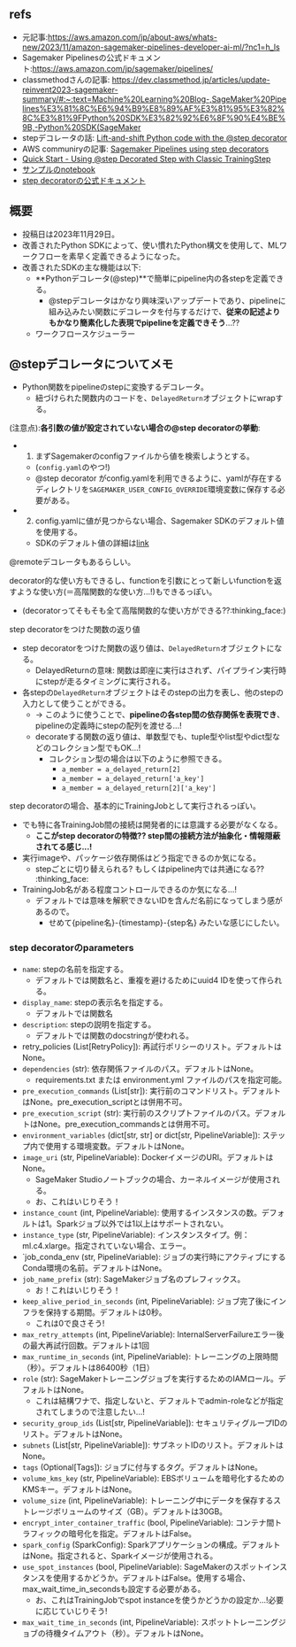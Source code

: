 ## refs

- 元記事:https://aws.amazon.com/jp/about-aws/whats-new/2023/11/amazon-sagemaker-pipelines-developer-ai-ml/?nc1=h_ls
- Sagemaker Pipelinesの公式ドキュメント:https://aws.amazon.com/jp/sagemaker/pipelines/
- classmethodさんの記事: https://dev.classmethod.jp/articles/update-reinvent2023-sagemaker-summary/#:~:text=Machine%20Learning%20Blog-,SageMaker%20Pipelines%E3%81%8C%E6%94%B9%E8%89%AF%E3%81%95%E3%82%8C%E3%81%9FPython%20SDK%E3%82%92%E6%8F%90%E4%BE%9B,-Python%20SDK(SageMaker
- stepデコレータの話: [Lift-and-shift Python code with the @step decorator](https://docs.aws.amazon.com/sagemaker/latest/dg/pipelines-step-decorator.html)
- AWS communiryの記事: [Sagemaker Pipelines using step decorators](https://community.aws/content/2bFfwOMvMaWfOuwUy30HMF1qgGb/sagemaker)
- [Quick Start - Using @step Decorated Step with Classic TrainingStep](https://sagemaker-examples.readthedocs.io/en/latest/sagemaker-pipelines/step-decorator/quick-start/notebooks/using_step_decorator_with_classic_training_step.html)
- [サンプルのnotebook](https://github.com/aws/amazon-sagemaker-examples/blob/main/sagemaker-pipelines/step-decorator/batch-examples/basic-pipeline-batch-inference.ipynb)
- [step decoratorの公式ドキュメント](https://sagemaker.readthedocs.io/en/stable/workflows/pipelines/sagemaker.workflow.pipelines.html#step-decorator)

## 概要

- 投稿日は2023年11月29日。
- 改善されたPython SDKによって、使い慣れたPython構文を使用して、MLワークフローを素早く定義できるようになった。
- 改善されたSDKの主な機能は以下:
  - **Pythonデコレータ(@step)**で簡単にpipeline内の各stepを定義できる。
    - @stepデコレータはかなり興味深いアップデートであり、pipelineに組み込みたい関数にデコレータを付与するだけで、**従来の記述よりもかなり簡素化した表現でpipelineを定義できそう**...??
  - ワークフロースケジューラー

## @stepデコレータについてメモ

- Python関数をpipelineのstepに変換するデコレータ。
  - 紐づけられた関数内のコードを、`DelayedReturn`オブジェクトにwrapする。

(注意点):**各引数の値が設定されていない場合の@step decoratorの挙動**:
  - 1. まずSagemakerのconfigファイルから値を検索しようとする。
    - (`config.yaml`のやつ!)
    - @step decorator がconfig.yamlを利用できるように、yamlが存在するディレクトリを`SAGEMAKER_USER_CONFIG_OVERRIDE`環境変数に保存する必要がある。
  - 2. config.yamlに値が見つからない場合、Sagemaker SDKのデフォルト値を使用する。
    - SDKのデフォルト値の詳細は[link](https://sagemaker.readthedocs.io/en/stable/overview.html#configuring-and-using-defaults-with-the-sagemaker-python-sdk)

@remoteデコレータもあるらしい。

decorator的な使い方もできるし、functionを引数にとって新しいfunctionを返すような使い方(＝高階関数的な使い方...!)もできるっぽい。
  - (decoratorってそもそも全て高階関数的な使い方ができる??:thinking_face:)

step decoratorをつけた関数の返り値 

- step decoratorをつけた関数の返り値は、`DelayedReturn`オブジェクトになる。
  - DelayedReturnの意味: 関数は即座に実行はされず、パイプライン実行時にstepが走るタイミングに実行される。
- 各stepの`DelayedReturn`オブジェクトはそのstepの出力を表し、他のstepの入力として使うことができる。
  - -> このように使うことで、**pipelineの各step間の依存関係を表現でき**、pipelineの定義時にstepの配列を渡せる...!
  - decorateする関数の返り値は、単数型でも、tuple型やlist型やdict型などのコレクション型でもOK...!
    - コレクション型の場合は以下のように参照できる。
      - `a_member = a_delayed_return[2]`
      - `a_member = a_delayed_return['a_key']`
      - `a_member = a_delayed_return[2]['a_key']`

step decoratorの場合、基本的にTrainingJobとして実行されるっぽい。

- でも特に各TrainingJob間の接続は開発者的には意識する必要がなくなる。
  - **ここがstep decoratorの特徴?? step間の接続方法が抽象化・情報隠蔽されてる感じ...!**
- 実行imageや、パッケージ依存関係はどう指定できるのか気になる。
  - stepごとに切り替えられる? もしくはpipeline内では共通になる?? :thinking_face:
- TrainingJob名がある程度コントロールできるのか気になる...!
  - デフォルトでは意味を解釈できないIDを含んだ名前になってしまう感があるので。
    - せめて{pipeline名}-{timestamp}-{step名} みたいな感じにしたい。


### step decoratorのparameters

- `name`: stepの名前を指定する。
  - デフォルトでは関数名と、重複を避けるためにuuid4 IDを使って作られる。
- `display_name`: stepの表示名を指定する。
  - デフォルトでは関数名
- `description`: stepの説明を指定する。
  - デフォルトでは関数のdocstringが使われる。
- retry_policies (List[RetryPolicy]): 再試行ポリシーのリスト。デフォルトはNone。
- `dependencies` (str): 依存関係ファイルのパス。デフォルトはNone。
  - requirements.txt または environment.yml ファイルのパスを指定可能。
- `pre_execution_commands` (List[str]): 実行前のコマンドリスト。デフォルトはNone。pre_execution_scriptとは併用不可。
- `pre_execution_script` (str): 実行前のスクリプトファイルのパス。デフォルトはNone。pre_execution_commandsとは併用不可。
- `environment_variables` (dict[str, str] or dict[str, PipelineVariable]): ステップ内で使用する環境変数。デフォルトはNone。
- `image_uri` (str, PipelineVariable): DockerイメージのURI。デフォルトはNone。
  - SageMaker Studioノートブックの場合、カーネルイメージが使用される。
  - お、これはいじりそう！
- `instance_count` (int, PipelineVariable): 使用するインスタンスの数。デフォルトは1。Sparkジョブ以外では1以上はサポートされない。
- `instance_type` (str, PipelineVariable): インスタンスタイプ。例：ml.c4.xlarge。指定されていない場合、エラー。
- `job_conda_env (str, PipelineVariable): ジョブの実行時にアクティブにするConda環境の名前。デフォルトはNone。
- `job_name_prefix` (str): SageMakerジョブ名のプレフィックス。
  - お！これはいじりそう！
- `keep_alive_period_in_seconds` (int, PipelineVariable): ジョブ完了後にインフラを保持する期間。デフォルトは0秒。
  - これは0で良さそう!
- `max_retry_attempts` (int, PipelineVariable): InternalServerFailureエラー後の最大再試行回数。デフォルトは1回
- `max_runtime_in_seconds` (int, PipelineVariable): トレーニングの上限時間（秒）。デフォルトは86400秒（1日）
- `role` (str): SageMakerトレーニングジョブを実行するためのIAMロール。デフォルトはNone。
  - これは結構ワナで、指定しないと、デフォルトでadmin-roleなどが指定されてしまうので注意したい...!
- `security_group_ids` (List[str, PipelineVariable]): セキュリティグループIDのリスト。デフォルトはNone。
- `subnets` (List[str, PipelineVariable]): サブネットIDのリスト。デフォルトはNone。
- `tags` (Optional[Tags]): ジョブに付与するタグ。デフォルトはNone。
- `volume_kms_key` (str, PipelineVariable): EBSボリュームを暗号化するためのKMSキー。デフォルトはNone。
- `volume_size` (int, PipelineVariable): トレーニング中にデータを保存するストレージボリュームのサイズ（GB）。デフォルトは30GB。
- `encrypt_inter_container_traffic` (bool, PipelineVariable): コンテナ間トラフィックの暗号化を指定。デフォルトはFalse。
- `spark_config` (SparkConfig): Sparkアプリケーションの構成。デフォルトはNone。指定されると、Sparkイメージが使用される。
- `use_spot_instances` (bool, PipelineVariable): SageMakerのスポットインスタンスを使用するかどうか。デフォルトはFalse。使用する場合、max_wait_time_in_secondsも設定する必要がある。
  - お、これはTrainingJobでspot instanceを使うかどうかの設定か...!必要に応じていじりそう!
- `max_wait_time_in_seconds` (int, PipelineVariable): スポットトレーニングジョブの待機タイムアウト（秒）。デフォルトはNone。





  
